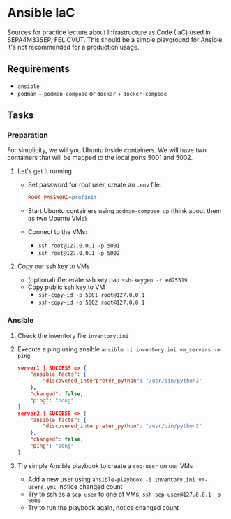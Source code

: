 # Ansible IaC

Sources for practice lecture about Infrastructure as Code (IaC) used in SEPA4M33SEP, FEL CVUT. This should be a simple playground for Ansible, it's not recommended for a production usage.

## Requirements

- `ansible`
- `podman` + `podman-compose` or `docker` + `docker-compose`

## Tasks

### Preparation

For simplicity, we will you Ubuntu inside containers. We will have two containers that will be mapped to the local ports 5001 and 5002.

1. Let's get it running
    - Set password for root user, create an `.env` file:

        ```ini
        ROOT_PASSWORD=profinit
        ```

    - Start Ubuntu containers using `podman-compose up` (think about them as two Ubuntu VMs)
    - Connect to the VMs:
        - `ssh root@127.0.0.1 -p 5001` 
        - `ssh root@127.0.0.1 -p 5002` 

2.  Copy our ssh key to VMs
    - (optional) Generate ssh key pair `ssh-keygen -t ed25519`
    - Copy public ssh key to VM
        - `ssh-copy-id -p 5001 root@127.0.0.1`
        - `ssh-copy-id -p 5002 root@127.0.0.1`

### Ansible

1. Check the inventory file `inventory.ini`

2. Execute a ping using ansible `ansible -i inventory.ini vm_servers -m ping`

    ```json
    server1 | SUCCESS => {
        "ansible_facts": {
            "discovered_interpreter_python": "/usr/bin/python3"
        },
        "changed": false,
        "ping": "pong"
    }
    server2 | SUCCESS => {
        "ansible_facts": {
            "discovered_interpreter_python": "/usr/bin/python3"
        },
        "changed": false,
        "ping": "pong"
    }
    ```

3. Try simple Ansible playbook to create a `sep-user` on our VMs
    - Add a new user using `ansible-playbook -i inventory.ini vm-users.yml`, notice changed count
    - Try to ssh as a `sep-user` to one of VMs, `ssh sep-user@127.0.0.1 -p 5001`
    - Try to run the playbook again, notice changed count
